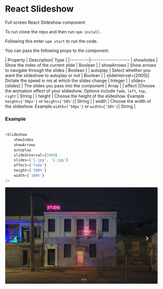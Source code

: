 # React Slideshow

Full screen React Slideshow component

To run clone the repo and then run `npm install`.

Following this enter `npm start` to run the code.

You can pass the following props to the component.

| Property | Description| Type |
|----------|--------------------
| showIndex | Show the index of the current slide | Boolean |
| showArrows | Show arrows to navigate through the slides | Boolean |
| autoplay | Select whether you want the slideshow to autoplay or not | Boolean |
| slideInterval={2000}| Dictate the speed in ms at which the slides change | Integer |
| slides={slides} | The slides you pass into the component | Array |
| effect |Choose the animation effect of your slideshow. Options include `fade`, `left`, `top`, `right` | String |
| height | Choose the height of the slideshow. Example `height={'50px'}` or `height={'50%'}`| String |
| width | Choose the width of the slideshow. Example `width={'50px'}` or `width={'50%'}`| String |



### Example

```js

<Slideshow
	showIndex
	showArrows
	autoplay
	slideInterval={2000}
	slides=['1.jpg', '2.jpg']
	effect={'fade'}
	height={'100%'}
	width={'100%'}
/>

```

![Alt text](/react-slideshow.png?raw=true "Optional Title")
